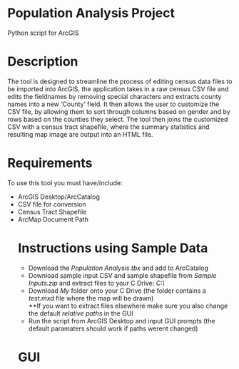# Population Analysis Project
Python script for ArcGIS 
# Description
The tool is designed to streamline the process of editing census data files to be imported into ArcGIS, the application takes in a raw census CSV file and edits the fieldnames by removing special characters and extracts county names into a new ‘County’ field. It then allows the user to customize the CSV file, by allowing them to sort through columns based on gender and by rows based on the counties they select. The tool then joins the customized CSV with a census tract shapefile, where the summary statistics and resulting map image are output into an HTML file.
# Requirements
To use this tool you must have/include:
<ul>
  <li>ArcGIS Desktop/ArcCatalog</li>
  <li>CSV file for conversion</li>
  <li>Census Tract Shapefile</li>
  <li>ArcMap Document Path</li>

# Instructions using Sample Data
<ul>
  <li> Download the <i>Population Analysis.tbx</i> and add to ArcCatalog </li>
  <li> Download sample input CSV and sample shapefile from <i>Sample Inputs.zip</i> and extract files to your C Drive: <i>C:\</i> </li>
  <li>Download <i>My</i> folder onto your C Drive (the folder contains a <i>test.mxd</i> file where the map will be drawn)  </li>
 **If you want to extract files elsewhere make sure you also change the default <i>relative paths</i> in the GUI
  <li> Run the script from ArcGIS Desktop and input GUI prompts (the default paramaters should work if paths werent changed)</li>
</ul>

# GUI

